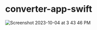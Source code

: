 # converter-app-swift
![Screenshot 2023-10-04 at 3 43 46 PM](https://github.com/mdshadatrahman/converter-app-swift/assets/43848931/ca6761d4-19a0-4e4e-837a-038fc2303e10)
